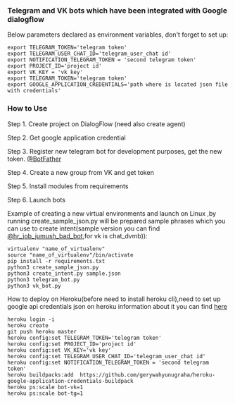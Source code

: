 ### Telegram and VK bots which have been integrated with Google dialogflow



Below parameters declared as environment variables, don't forget to set up:
```
export TELEGRAM_TOKEN='telegram token'
export TELEGRAM_USER_CHAT_ID='telegram_user_chat id'
export NOTIFICATION_TELEGRAM_TOKEN = 'second telegram token'
export PROJECT_ID='project id'
export VK_KEY = 'vk key'
export TELEGRAM_TOKEN='telegram token'
export GOOGLE_APPLICATION_CREDENTIALS='path where is located json file with credentials'
```


### How to Use
Step 1. Create project on DialogFlow (need also create agent)

Step 2. Get google application credential

Step 3. Register new telegram bot for development purposes, get the new token. [@BotFather](https://telegram.me/botfather)

Step 4. Create a new group from VK and get token

Step 5. Install modules from requirements

Step 6. Launch bots


Example of creating a new virtual environments and launch on Linux ,by running create_sample_json.py will be prepared sample phrases
which you can use to create intent(sample version you can find [@hr_job_jumush_bad_bot](https://telegram.me/hr_job_jumush_bad_bot),for vk is chat_dvmb)):

```
virtualenv "name_of_virtualenv"
source "name_of_virtualenv"/bin/activate
pip install -r requirements.txt
python3 create_sample_json.py
python3 create_intent.py sample.json
python3 telegram_bot.py
python3 vk_bot.py
```


How to deploy on Heroku(before need to install heroku cli),need to set up google api credentials json on heroku
information about it you can find [here](https://stackoverflow.com/questions/47446480/how-to-use-google-api-credentials-json-on-heroku)



```
heroku login -i
heroku create
git push heroku master
heroku config:set TELEGRAM_TOKEN='telegram token'
heroku config:set PROJECT_ID='project id'
heroku config:set VK_KEY='vk key'
heroku config:set TELEGRAM_USER_CHAT_ID='telegram_user_chat id'
heroku config:set NOTIFICATION_TELEGRAM_TOKEN = 'second telegram token'
heroku buildpacks:add  https://github.com/gerywahyunugraha/heroku-google-application-credentials-buildpack
heroku ps:scale bot-vk=1
heroku ps:scale bot-tg=1
```

